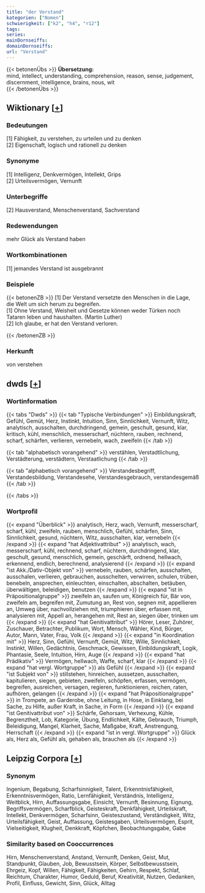```yaml
---
title: "der Verstand"
kategorien: ["Nomen"]
schwierigkeit: ["k2", "h4", "r12"]
tags:
series:
mainDornseiffs:
domainDornseiffs:
url: "Verstand"
---
```


{{< betonenÜbs >}}
**Übersetzung:**  
mind, intellect, understanding, comprehension, reason, sense, judgement, discernment, intelligence, brains, nous, wit  
{{< /betonenÜbs >}}

## Wiktionary [[+](https://de.wiktionary.org/wiki/Verstand)]

### Bedeutungen
[1] Fähigkeit, zu verstehen, zu urteilen und zu denken  
[2] Eigenschaft, logisch und rationell zu denken  

### Synonyme
[1] Intelligenz, Denkvermögen, Intellekt, Grips  
[2] Urteilsvermögen, Vernunft  

### Unterbegriffe
[2] Hausverstand, Menschenverstand, Sachverstand  

### Redewendungen
mehr Glück als Verstand haben  

### Wortkombinationen
[1] jemandes Verstand ist ausgebrannt  

### Beispiele
{{< betonenZB >}}
[1] Der Verstand versetzte den Menschen in die Lage, die Welt um sich herum zu begreifen.  
[1] Ohne Verstand, Weisheit und Gesetze können weder Türken noch Tataren leben und haushalten. (Martin Luther)  
[2] Ich glaube, er hat den Verstand verloren.  

{{< /betonenZB >}}
### Herkunft
von verstehen  



## dwds [[+](https://www.dwds.de/wb/Verstand)]

### Wortinformation
{{< tabs "Dwds" >}}
{{< tab "Typische Verbindungen" >}}
Einbildungskraft, Gefühl, Gemüt, Herz, Instinkt, Intuition, Sinn, Sinnlichkeit, Vernunft, Witz, analytisch, ausschalten, durchdringend, gemein, geschult, gesund, klar, kritisch, kühl, menschlich, messerscharf, nüchtern, rauben, rechnend, scharf, schärfen, verlieren, vernebeln, wach, zweifeln
{{< /tab >}}

{{< tab "alphabetisch vorangehend" >}}
verstählen, Verstadtlichung, Verstädterung, verstädtern, Verstaatlichung
{{< /tab >}}

{{< tab "alphabetisch vorangehend" >}}
Verstandesbegriff, Verstandesbildung, Verstandesehe, Verstandesgebrauch, verstandesgemäß
{{< /tab >}}

{{< /tabs >}}

### Wortprofil
{{< expand "Überblick" >}} analytisch, Herz, wach, Vernunft, messerscharf, scharf, kühl, zweifeln, rauben, menschlich, Gefühl, schärfen, Sinn, Sinnlichkeit, gesund, nüchtern, Witz, ausschalten, klar, vernebeln {{< /expand >}}
{{< expand "hat Adjektivattribut" >}} analytisch, wach, messerscharf, kühl, rechnend, scharf, nüchtern, durchdringend, klar, geschult, gesund, menschlich, gemein, geschärft, ordnend, hellwach, erkennend, endlich, berechnend, analysierend {{< /expand >}}
{{< expand "ist Akk./Dativ-Objekt von" >}} vernebeln, rauben, schärfen, ausschalten, ausschalen, verlieren, gebrauchen, ausschelten, verwirren, schulen, trüben, benebeln, ansprechen, einleuchten, einschalten, abschalten, betäuben, überwältigen, beleidigen, benutzen {{< /expand >}}
{{< expand "ist in Präpositionalgruppe" >}} zweifeln an, saufen um, Königreich für, Bär von, zweifeln am, begreifen mit, Zumutung an, Rest von, segnen mit, appellieren an, Umweg über, nachvollziehen mit, triumphieren über, erfassen mit, analysieren mit, Appell an, herangehen mit, Rest an, siegen über, trinken um {{< /expand >}}
{{< expand "hat Genitivattribut" >}} Hörer, Leser, Zuhörer, Zuschauer, Betrachter, Publikum, Wort, Mensch, Wähler, Kind, Bürger, Autor, Mann, Vater, Frau, Volk {{< /expand >}}
{{< expand "in Koordination mit" >}} Herz, Sinn, Gefühl, Vernunft, Gemüt, Witz, Wille, Sinnlichkeit, Instinkt, Willen, Gedächtnis, Geschmack, Gewissen, Einbildungskraft, Logik, Phantasie, Seele, Intuition, Hirn, Auge {{< /expand >}}
{{< expand "hat Prädikativ" >}} Vermögen, hellwach, Waffe, scharf, klar {{< /expand >}}
{{< expand "hat vergl. Wortgruppe" >}} als Gefühl {{< /expand >}}
{{< expand "ist Subjekt von" >}} stillstehen, hinreichen, aussetzen, ausschalten, kapitulieren, siegen, gebieten, zweifeln, schöpfen, erfassen, vermögen, begreifen, ausreichen, versagen, regieren, funktionieren, reichen, raten, aufhören, gelangen {{< /expand >}}
{{< expand "hat Präpositionalgruppe" >}} in Trompete, an Garderobe, ohne Leitung, in Hose, in Einklang, bei Sache, zu Hilfe, außer Kraft, in Sache, in Form {{< /expand >}}
{{< expand "ist Genitivattribut von" >}} Schärfe, Gehorsam, Verhexung, Kühle, Begrenztheit, Lob, Kategorie, Übung, Endlichkeit, Kälte, Gebrauch, Triumph, Beleidigung, Mangel, Klarheit, Sache, Maßgabe, Kraft, Anstrengung, Herrschaft {{< /expand >}}
{{< expand "ist in vergl. Wortgruppe" >}} Glück als, Herz als, Gefühl als, gehaben als, brauchen als {{< /expand >}}

## Leipzig Corpora [[+](https://corpora.uni-leipzig.de/en/res?word=Verstand&corpusId=deu_newscrawl-public_2018)]


### Synonym
Ingenium, Begabung, Scharfsinnigkeit, Talent, Erkenntnisfähigkeit, Erkenntnisvermögen, Ratio, Lernfähigkeit, Verständnis, Intelligenz, Weitblick, Hirn, Auffassungsgabe, Einsicht, Vernunft, Besinnung, Eignung, Begriffsvermögen, Scharfblick, Geisteskraft, Denkfähigkeit, Urteilskraft, Intellekt, Denkvermögen, Scharfsinn, Geisteszustand, Verständigkeit, Witz, Urteilsfähigkeit, Geist, Auffassung, Geistesgaben, Urteilsvermögen, Esprit, Vielseitigkeit, Klugheit, Denkkraft, Köpfchen, Beobachtungsgabe, Gabe


### Similarity based on Cooccurrences
Hirn, Menschenverstand, Anstand, Vernunft, Denken, Geist, Mut, Standpunkt, Glauben, Job, Bewusstsein, Körper, Selbstbewusstsein, Ehrgeiz, Kopf, Willen, Fähigkeit, Fähigkeiten, Gehirn, Respekt, Schlaf, Reichtum, Charakter, Humor, Geduld, Beruf, Kreativität, Nutzen, Gedanken, Profil, Einfluss, Gewicht, Sinn, Glück, Alltag

